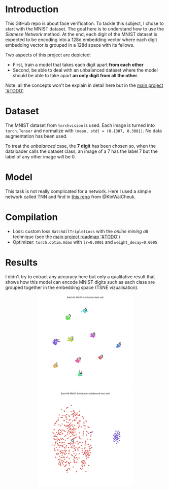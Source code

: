 # Introduction
This GitHub repo is about face verification. To tackle this subject, I chose to start with the MNIST dataset. The goal here is to understand how to use the *Siamese Network* method. At the end, each digit of the MNIST dataset is expected to be encoding into a 128d embedding vector where each digit embedding vector is grouped in a 128d space with its fellows.

Two aspects of this project are depicted:
* First, train a model that takes each digit apart **from each other**
* Second, be able to deal with an unbalanced dataset where the model should be able to take apart **an only digit from all the other**.

Note: all the concepts won't be explain in detail here but in the [main project '#TODO']().

# Dataset
The MNIST dataset from `torchvision` is used. Each image is turned into `torch.Tensor` and normalize with `(mean, std) = (0.1307, 0.3081)`. No data augmentation has been used.

To treat the *unbalanced* case, the **7 digit** has been chosen so, when the dataloader calls the dataset class, an image of a 7 has the label 7 but the label of any other image will be 0.

# Model
This task is not really complicated for a network. Here I used a simple network called TNN and find in [this repo](https://github.com/KinWaiCheuk/pytorch-triplet-loss/blob/master/TNN/Model.py) from @KinWaiCheuk.

# Compilation
* Loss: custom loss `BatchAllTripletLoss` with the *online mining all* technique (see the [main project roadmap '#TODO']())
* Optimizer: `torch.optim.Adam` with `lr=0.0001` and `weight_decay=0.0005`

# Results
I didn't try to extract any accuracy here but only a qualitative result that shows how this model can encode MNIST digits such as each class are grouped together in the embedding space (TSNE vizualisation).

<p align="center">
  <img src="results/BatchAll MNIST distribution (test set).png?raw=true" alt="balanced_set" width="300"/>
  <img src="results/BatchAll MNIST distribution unbalanced (test set).png?raw=true" alt="unbalanced_set" width="300"/>
</p>
